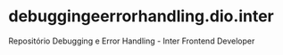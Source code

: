 # debuggingeerrorhandling.dio.inter
Repositório Debugging e Error Handling - Inter Frontend Developer 

